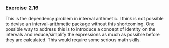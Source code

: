 ### Exercise 2.16
This is the dependency problem in interval arithmetic. I think is not possible to devise an interval-arithmetic package without this shortcoming. One possible way to address this is to introduce a concept of identity on the intervals and reduce/simplify the expressions as much as possible before they are calculated. This would require some serious math skills.
